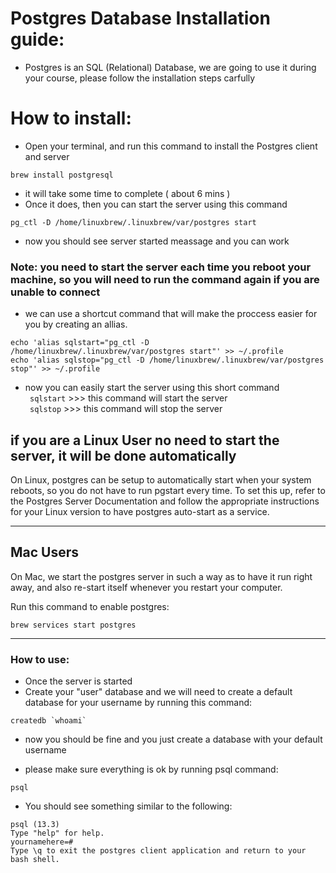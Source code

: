 
# Postgres Database Installation guide:
- Postgres is an SQL (Relational) Database, we are going to use it during your course, please follow the installation steps carfully

# How to install:
- Open your terminal, and run this command to install the Postgres client and server

```
brew install postgresql
```

- it will take some time to complete ( about 6 mins )
- Once it does, then you can start the server using this command <br>
```
pg_ctl -D /home/linuxbrew/.linuxbrew/var/postgres start
```
- now you should see server started meassage and you can work 
![]()
### Note: you need to start the server each time you reboot your machine, so you will need to run the command again if you are unable to connect
- we can use a shortcut command that will make the proccess easier for you by creating an allias.

``` 
echo 'alias sqlstart="pg_ctl -D /home/linuxbrew/.linuxbrew/var/postgres start"' >> ~/.profile
echo 'alias sqlstop="pg_ctl -D /home/linuxbrew/.linuxbrew/var/postgres stop"' >> ~/.profile
```

- now you can easily start the server using this short command <br>
``` sqlstart```  >>> this command will start the server <br>
``` sqlstop```   >>> this command will stop the server

## if you are a Linux User no need to start the server, it will be done automatically
On Linux, postgres can be setup to automatically start when your system reboots, so you do not have to run pgstart every time. To set this up, refer to the Postgres Server Documentation and follow the appropriate instructions for your Linux version to have postgres auto-start as a service.


-------------------------------------------------
## Mac Users
On Mac, we start the postgres server in such a way as to have it run right away, and also re-start itself whenever you restart your computer.

Run this command to enable postgres:

```
brew services start postgres
```

-------------------------------------------------
### How to use:
- Once the server is started
- Create your "user" database and we will need to create a default database for your username by running this command:

``` 
createdb `whoami`
```

- now you should be fine and you just create a database with your default username

- please make sure everything is ok by running psql command:

```
psql
```

- You should see something similar to the following:
```
psql (13.3)
Type "help" for help.
yournamehere=#
Type \q to exit the postgres client application and return to your bash shell.
```

 
